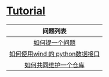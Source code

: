 # [Tutorial](https://fintechnju.github.io/Tutorial/)

|                           问题列表                           |
| :----------------------------------------------------------: |
|            [如何提一个问题](如何提一个新问题.md)             |
| [如何使用wind 的 python数据接口](如何使用wind的python数据接口.md) |
| [如何共同维护一个仓库](https://github.com/FinTechNJU/Tutorial/issues/3) |

